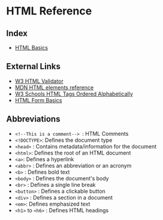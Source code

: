 # HTML Reference

## Index

- [HTML Basics](./html-basics.md)

## External Links

- [W3 HTML Validator](https://validator.w3.org/)
- [MDN HTML elements reference](https://developer.mozilla.org/en-US/docs/Web/HTML/Reference/Elements)
- [W3 Schools HTML Tags Ordered Alphabetically](https://www.w3schools.com/TAGS/default.asp)
- [HTML Form Basics](https://www.theodinproject.com/lessons/node-path-intermediate-html-and-css-form-basics)

## Abbreviations

- `<!--This is a comment--> `: HTML Comments
- `<!DOCTYPE>`: Defines the document type
- `<head>` : Contains metadata/information for the document
- `<html>`: Defines the root of an HTML document
- `<a>`: Defines a hyperlink
- `<abbr>` : Defines an abbreviation or an acronym
- `<b>` : Defines bold text
- `<body>` : Defines the document's body
- `<br>` : Defines a single line break
- `<button>` : Defines a clickable button
- `<div>` : Defines a section in a document
- `<em>`: Defines emphasized text
- `<h1>` to `<h6>` : Defines HTML headings
